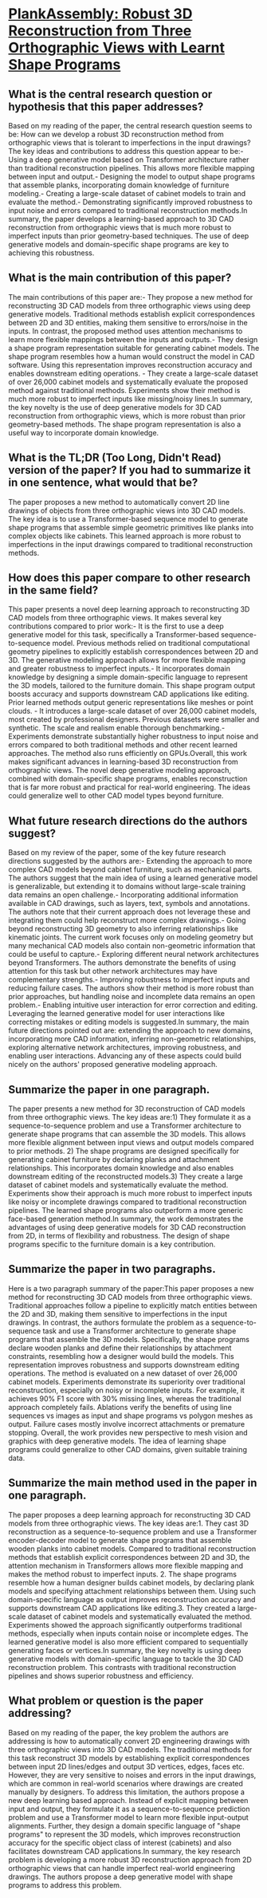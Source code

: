 # [PlankAssembly: Robust 3D Reconstruction from Three Orthographic Views   with Learnt Shape Programs](https://arxiv.org/abs/2308.05744)

## What is the central research question or hypothesis that this paper addresses?

 Based on my reading of the paper, the central research question seems to be: How can we develop a robust 3D reconstruction method from orthographic views that is tolerant to imperfections in the input drawings?The key ideas and contributions to address this question appear to be:- Using a deep generative model based on Transformer architecture rather than traditional reconstruction pipelines. This allows more flexible mapping between input and output.- Designing the model to output shape programs that assemble planks, incorporating domain knowledge of furniture modeling.- Creating a large-scale dataset of cabinet models to train and evaluate the method.- Demonstrating significantly improved robustness to input noise and errors compared to traditional reconstruction methods.In summary, the paper develops a learning-based approach to 3D CAD reconstruction from orthographic views that is much more robust to imperfect inputs than prior geometry-based techniques. The use of deep generative models and domain-specific shape programs are key to achieving this robustness.


## What is the main contribution of this paper?

 The main contributions of this paper are:- They propose a new method for reconstructing 3D CAD models from three orthographic views using deep generative models. Traditional methods establish explicit correspondences between 2D and 3D entities, making them sensitive to errors/noise in the inputs. In contrast, the proposed method uses attention mechanisms to learn more flexible mappings between the inputs and outputs.- They design a shape program representation suitable for generating cabinet models. The shape program resembles how a human would construct the model in CAD software. Using this representation improves reconstruction accuracy and enables downstream editing operations. - They create a large-scale dataset of over 26,000 cabinet models and systematically evaluate the proposed method against traditional methods. Experiments show their method is much more robust to imperfect inputs like missing/noisy lines.In summary, the key novelty is the use of deep generative models for 3D CAD reconstruction from orthographic views, which is more robust than prior geometry-based methods. The shape program representation is also a useful way to incorporate domain knowledge.


## What is the TL;DR (Too Long, Didn't Read) version of the paper? If you had to summarize it in one sentence, what would that be?

 The paper proposes a new method to automatically convert 2D line drawings of objects from three orthographic views into 3D CAD models. The key idea is to use a Transformer-based sequence model to generate shape programs that assemble simple geometric primitives like planks into complex objects like cabinets. This learned approach is more robust to imperfections in the input drawings compared to traditional reconstruction methods.


## How does this paper compare to other research in the same field?

 This paper presents a novel deep learning approach to reconstructing 3D CAD models from three orthographic views. It makes several key contributions compared to prior work:- It is the first to use a deep generative model for this task, specifically a Transformer-based sequence-to-sequence model. Previous methods relied on traditional computational geometry pipelines to explicitly establish correspondences between 2D and 3D. The generative modeling approach allows for more flexible mapping and greater robustness to imperfect inputs.- It incorporates domain knowledge by designing a simple domain-specific language to represent the 3D models, tailored to the furniture domain. This shape program output boosts accuracy and supports downstream CAD applications like editing. Prior learned methods output generic representations like meshes or point clouds. - It introduces a large-scale dataset of over 26,000 cabinet models, most created by professional designers. Previous datasets were smaller and synthetic. The scale and realism enable thorough benchmarking.- Experiments demonstrate substantially higher robustness to input noise and errors compared to both traditional methods and other recent learned approaches. The method also runs efficiently on GPUs.Overall, this work makes significant advances in learning-based 3D reconstruction from orthographic views. The novel deep generative modeling approach, combined with domain-specific shape programs, enables reconstruction that is far more robust and practical for real-world engineering. The ideas could generalize well to other CAD model types beyond furniture.


## What future research directions do the authors suggest?

 Based on my review of the paper, some of the key future research directions suggested by the authors are:- Extending the approach to more complex CAD models beyond cabinet furniture, such as mechanical parts. The authors suggest that the main idea of using a learned generative model is generalizable, but extending it to domains without large-scale training data remains an open challenge.- Incorporating additional information available in CAD drawings, such as layers, text, symbols and annotations. The authors note that their current approach does not leverage these and integrating them could help reconstruct more complex drawings.- Going beyond reconstructing 3D geometry to also inferring relationships like kinematic joints. The current work focuses only on modeling geometry but many mechanical CAD models also contain non-geometric information that could be useful to capture.- Exploring different neural network architectures beyond Transformers. The authors demonstrate the benefits of using attention for this task but other network architectures may have complementary strengths.- Improving robustness to imperfect inputs and reducing failure cases. The authors show their method is more robust than prior approaches, but handling noise and incomplete data remains an open problem.- Enabling intuitive user interaction for error correction and editing. Leveraging the learned generative model for user interactions like correcting mistakes or editing models is suggested.In summary, the main future directions pointed out are: extending the approach to new domains, incorporating more CAD information, inferring non-geometric relationships, exploring alternative network architectures, improving robustness, and enabling user interactions. Advancing any of these aspects could build nicely on the authors' proposed generative modeling approach.


## Summarize the paper in one paragraph.

 The paper presents a new method for 3D reconstruction of CAD models from three orthographic views. The key ideas are:1) They formulate it as a sequence-to-sequence problem and use a Transformer architecture to generate shape programs that can assemble the 3D models. This allows more flexible alignment between input views and output models compared to prior methods. 2) The shape programs are designed specifically for generating cabinet furniture by declaring planks and attachment relationships. This incorporates domain knowledge and also enables downstream editing of the reconstructed models.3) They create a large dataset of cabinet models and systematically evaluate the method. Experiments show their approach is much more robust to imperfect inputs like noisy or incomplete drawings compared to traditional reconstruction pipelines. The learned shape programs also outperform a more generic face-based generation method.In summary, the work demonstrates the advantages of using deep generative models for 3D CAD reconstruction from 2D, in terms of flexibility and robustness. The design of shape programs specific to the furniture domain is a key contribution.


## Summarize the paper in two paragraphs.

 Here is a two paragraph summary of the paper:This paper proposes a new method for reconstructing 3D CAD models from three orthographic views. Traditional approaches follow a pipeline to explicitly match entities between the 2D and 3D, making them sensitive to imperfections in the input drawings. In contrast, the authors formulate the problem as a sequence-to-sequence task and use a Transformer architecture to generate shape programs that assemble the 3D models. Specifically, the shape programs declare wooden planks and define their relationships by attachment constraints, resembling how a designer would build the models. This representation improves robustness and supports downstream editing operations. The method is evaluated on a new dataset of over 26,000 cabinet models. Experiments demonstrate its superiority over traditional reconstruction, especially on noisy or incomplete inputs. For example, it achieves 90% F1 score with 30% missing lines, whereas the traditional approach completely fails. Ablations verify the benefits of using line sequences vs images as input and shape programs vs polygon meshes as output. Failure cases mostly involve incorrect attachments or premature stopping. Overall, the work provides new perspective to mesh vision and graphics with deep generative models. The idea of learning shape programs could generalize to other CAD domains, given suitable training data.


## Summarize the main method used in the paper in one paragraph.

 The paper proposes a deep learning approach for reconstructing 3D CAD models from three orthographic views. The key ideas are:1. They cast 3D reconstruction as a sequence-to-sequence problem and use a Transformer encoder-decoder model to generate shape programs that assemble wooden planks into cabinet models. Compared to traditional reconstruction methods that establish explicit correspondences between 2D and 3D, the attention mechanism in Transformers allows more flexible mapping and makes the method robust to imperfect inputs. 2. The shape programs resemble how a human designer builds cabinet models, by declaring plank models and specifying attachment relationships between them. Using such domain-specific language as output improves reconstruction accuracy and supports downstream CAD applications like editing.3. They created a large-scale dataset of cabinet models and systematically evaluated the method. Experiments showed the approach significantly outperforms traditional methods, especially when inputs contain noise or incomplete edges. The learned generative model is also more efficient compared to sequentially generating faces or vertices.In summary, the key novelty is using deep generative models with domain-specific language to tackle the 3D CAD reconstruction problem. This contrasts with traditional reconstruction pipelines and shows superior robustness and efficiency.


## What problem or question is the paper addressing?

 Based on my reading of the paper, the key problem the authors are addressing is how to automatically convert 2D engineering drawings with three orthographic views into 3D CAD models. The traditional methods for this task reconstruct 3D models by establishing explicit correspondences between input 2D lines/edges and output 3D vertices, edges, faces etc. However, they are very sensitive to noises and errors in the input drawings, which are common in real-world scenarios where drawings are created manually by designers. To address this limitation, the authors propose a new deep learning based approach. Instead of explicit mapping between input and output, they formulate it as a sequence-to-sequence prediction problem and use a Transformer model to learn more flexible input-output alignments. Further, they design a domain specific language of "shape programs" to represent the 3D models, which improves reconstruction accuracy for the specific object class of interest (cabinets) and also facilitates downstream CAD applications.In summary, the key research problem is developing a more robust 3D reconstruction approach from 2D orthographic views that can handle imperfect real-world engineering drawings. The authors propose a deep generative model with shape programs to address this problem.
